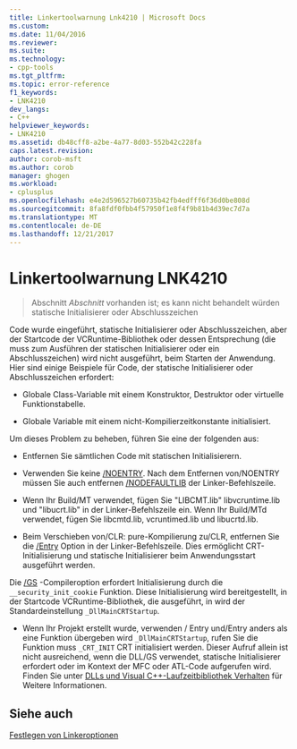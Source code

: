 ```yaml
---
title: Linkertoolwarnung Lnk4210 | Microsoft Docs
ms.custom: 
ms.date: 11/04/2016
ms.reviewer: 
ms.suite: 
ms.technology:
- cpp-tools
ms.tgt_pltfrm: 
ms.topic: error-reference
f1_keywords:
- LNK4210
dev_langs:
- C++
helpviewer_keywords:
- LNK4210
ms.assetid: db48cff8-a2be-4a77-8d03-552b42c228fa
caps.latest.revision: 
author: corob-msft
ms.author: corob
manager: ghogen
ms.workload:
- cplusplus
ms.openlocfilehash: e4e2d596527b60735b42fb4edfff6f36d0be808d
ms.sourcegitcommit: 8fa8fdf0fbb4f57950f1e8f4f9b81b4d39ec7d7a
ms.translationtype: MT
ms.contentlocale: de-DE
ms.lasthandoff: 12/21/2017
---
```

# <a name="linker-tools-warning-lnk4210"></a>Linkertoolwarnung LNK4210  
  
> Abschnitt *Abschnitt* vorhanden ist; es kann nicht behandelt würden statische Initialisierer oder Abschlusszeichen  
  
Code wurde eingeführt, statische Initialisierer oder Abschlusszeichen, aber der Startcode der VCRuntime-Bibliothek oder dessen Entsprechung (die muss zum Ausführen der statischen Initialisierer oder ein Abschlusszeichen) wird nicht ausgeführt, beim Starten der Anwendung. Hier sind einige Beispiele für Code, der statische Initialisierer oder Abschlusszeichen erfordert:  
  
-   Globale Class-Variable mit einem Konstruktor, Destruktor oder virtuelle Funktionstabelle.  
  
-   Globale Variable mit einem nicht-Kompilierzeitkonstante initialisiert.  
  
Um dieses Problem zu beheben, führen Sie eine der folgenden aus:  
  
-   Entfernen Sie sämtlichen Code mit statischen Initialisierern.  
  
-   Verwenden Sie keine [/NOENTRY](../../build/reference/noentry-no-entry-point.md). Nach dem Entfernen von/NOENTRY müssen Sie auch entfernen [/NODEFAULTLIB](../../build/reference/nodefaultlib-ignore-libraries.md) der Linker-Befehlszeile.  
  
-   Wenn Ihr Build/MT verwendet, fügen Sie "LIBCMT.lib" libvcruntime.lib und "libucrt.lib" in der Linker-Befehlszeile ein. Wenn Ihr Build/MTd verwendet, fügen Sie libcmtd.lib, vcruntimed.lib und libucrtd.lib.  
  
-   Beim Verschieben von/CLR: pure-Kompilierung zu/CLR, entfernen Sie die [/Entry](../../build/reference/entry-entry-point-symbol.md) Option in der Linker-Befehlszeile. Dies ermöglicht CRT-Initialisierung und statische Initialisierer beim Anwendungsstart ausgeführt werden.  
  
 Die [/GS](../../build/reference/gs-buffer-security-check.md) -Compileroption erfordert Initialisierung durch die `__security_init_cookie` Funktion. Diese Initialisierung wird bereitgestellt, in der Startcode VCRuntime-Bibliothek, die ausgeführt, in wird der Standardeinstellung `_DllMainCRTStartup`.  
  
-   Wenn Ihr Projekt erstellt wurde, verwenden / Entry und/Entry anders als eine Funktion übergeben wird `_DllMainCRTStartup`, rufen Sie die Funktion muss `_CRT_INIT` CRT initialisiert werden. Dieser Aufruf allein ist nicht ausreichend, wenn die DLL/GS verwendet, statische Initialisierer erfordert oder im Kontext der MFC oder ATL-Code aufgerufen wird. Finden Sie unter [DLLs und Visual C++-Laufzeitbibliothek Verhalten](../../build/run-time-library-behavior.md) für Weitere Informationen.  
  
## <a name="see-also"></a>Siehe auch  
 [Festlegen von Linkeroptionen](../../build/reference/setting-linker-options.md)